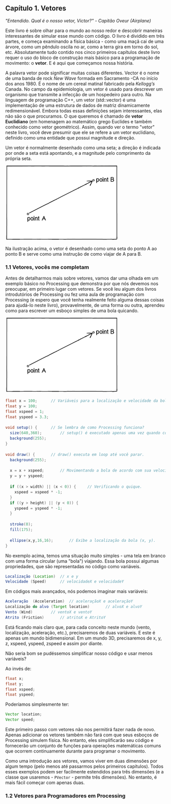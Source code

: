 ## Capítulo 1. Vetores
*"Entendido. Qual é o nosso vetor, Victor?" - Capitão Oveur (Airplane)*

Este livro é sobre olhar para o mundo ao nosso redor e descobrir maneiras interessantes de simular esse mundo com código. O livro é dividido em três partes, e começa examinando a física básica - como uma maçã cai de uma árvore, como um pêndulo oscila no ar, como a terra gira em torno do sol, etc. Absolutamente tudo contido nos cinco primeiros capítulos deste livro requer o uso do bloco de construção mais básico para a programação de movimento: o **vetor**. E é aqui que começamos nossa história.

A palavra vetor pode significar muitas coisas diferentes. Vector é o nome de uma banda de rock *New Wave* formada em Sacramento  -CA no início dos anos 1980. É o nome de um cereal matinal fabricado pela *Kellogg’s* Canada. No campo da epidemiologia, um vetor é usado para descrever um organismo que transmite a infecção de um hospedeiro para outro. Na linguagem de programação C++, um vetor (std::vector) é uma implementação de uma estrutura de dados de matriz dinamicamente redimensionável. Embora todas essas definições sejam interessantes, elas não são o que procuramos. O que queremos é chamado de **vetor Euclidiano** (em homenagem ao matemático grego Euclides e também conhecido como vetor geométrico). Assim, quando ver o termo "vetor" neste livro, você deve presumir que ele se refere a um vetor euclidiano, definido como uma entidade que possui magnitude e direção.

Um vetor é normalmente desenhado como uma seta; a direção é indicada por onde a seta está apontando, e a magnitude pelo comprimento da própria seta.

![Figura 1.1 - Um vetor (desenhado como uma seta) possui uma magnitude (o tamanho da seta) e uma direção (pra onde a seta está apontando).](./assets/1_1.png)

Na ilustração acima, o vetor é desenhado como uma seta do ponto A ao ponto B e serve como uma instrução de como viajar de A para B.

### 1.1 Vetores, vocês me completam

Antes de detalharmos mais sobre vetores, vamos dar uma olhada em um exemplo básico no Processing que demonstra por que nós devemos nos preocupar, em primeiro lugar com vetores. Se você leu algum dos livros introdutórios de Processing ou fez uma aula de programação com Processing (e espero que você tenha realmente feito alguma dessas coisas para ajudá-lo neste livro), provavelmente, de uma forma ou outra, aprendeu como para escrever um esboço simples de uma bola quicando.

![Exemplo 1.1](./assets/1_1.png)

```java
float x = 100;		// Variáveis para a localização e velocidade da bola.
float y = 100;
float xspeed = 1;
float yspeed = 3.3;

void setup() {		// Se lembra de como Processing funciona?
  size(640,360);		// setup() é executado apenas uma vez quando começa.
  background(255);
}

void draw() {		// draw() executa em loop até você parar.
  background(255);
 
  x = x + xspeed;		// Movimentando a bola de acordo com sua velocidade.
  y = y + yspeed;

  if ((x > width) || (x < 0)) {		// Verificando o quique.
    xspeed = xspeed * -1;
  }
  if ((y > height) || (y < 0)) {
    yspeed = yspeed * -1;
  }
 
  stroke(0);
  fill(175);

  ellipse(x,y,16,16);		// Exibe a localização da bola (x, y).
}
```

No exemplo acima, temos uma situação muito simples - uma tela em branco com uma forma circular (uma "bola") viajando. Essa bola possui algumas propriedades, que são representadas no código como variáveis.

```java
Localização (Location)	// x e y
Velocidade (Speed)		// velocidadeX e velocidadeY
```

Em códigos mais avançados, nós podemos imaginar mais variáveis:

```java
Aceleração	(Acceleration)	// aceleraçãoX e aceleraçãoY
Localização do alvo (Target location)		// alvoX e alvoY
Vento (Wind)		// ventoX e ventoY
Atrito (Friction)		// atritoX e AtritoY
```

Está ficando mais claro que, para cada conceito neste mundo (vento, localização, aceleração, etc.), precisaremos de duas variáveis. E este é apenas um mundo bidimensional. Em um mundo 3D, precisaremos de x, y, z, xspeed, yspeed, zspeed e assim por diante.

Não seria bom se pudéssemos simplificar nosso código e usar menos variáveis?

Ao invés de:

```java
float x;
float y;
float xspeed;
float yspeed;
```

Poderíamos simplesmente ter:

```java
Vector location;
Vector speed;
```

Este primeiro passo com vetores não nos permitirá fazer nada de novo. Apenas adicionar os vetores também não fará com que seus esboços de Processing simulem física. No entanto, eles simplificarão seu código e fornecerão um conjunto de funções para operações matemáticas comuns que ocorrem continuamente durante para programar o movimento.

Como uma introdução aos vetores, vamos viver em duas dimensões por algum tempo (pelo menos até passarmos pelos primeiros capítulos). Todos esses exemplos podem ser facilmente estendidos para três dimensões (e a classe que usaremos - `PVector` - permite três dimensões). No entanto, é mais fácil começar com apenas duas.

### 1.2 Vetores para Programadores em Processing